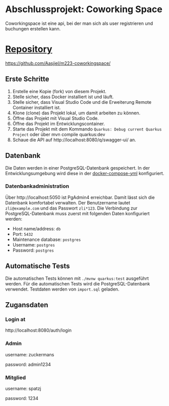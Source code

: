 # Abschlussprojekt: Coworking Space

Coworkingspace ist eine api, bei der man sich als user registrieren und buchungen erstellen kann.

# [Repository](https://github.com/Aasjiel/m223-coworkingspace/)
https://github.com/Aasjiel/m223-coworkingspace/

## Erste Schritte

1. Erstelle eine Kopie (fork) von diesem Projekt.
2. Stelle sicher, dass Docker installiert ist und läuft.
3. Stelle sicher, dass Visual Studio Code und die Erweiterung Remote Container installiert ist.
4. Klone (clone) das Projekt lokal, um damit arbeiten zu können.
5. Öffne das Projekt mit Visual Studio Code.
6. Öffne das Projekt im Entwicklungscontainer.
7. Starte das Projekt mit dem Kommando `Quarkus: Debug current Quarkus Project` oder über mvn compile quarkus:dev
8. Schaue die API auf http://localhost:8080/q/swagger-ui/ an.

## Datenbank

Die Daten werden in einer PostgreSQL-Datenbank gespeichert. In der Entwicklungsumgebung wird diese in der [docker-compose-yml](./.devcontainer/docker-compose.yml) konfiguriert.

### Datenbankadministration

Über http://localhost:5050 ist PgAdmin4 erreichbar. Damit lässt sich die Datenbank komfortabel verwalten. Der Benutzername lautet `zli@example.com` und das Passwort `zli*123`. Die Verbindung zur PostgreSQL-Datenbank muss zuerst mit folgenden Daten konfiguriert werden:
 - Host name/address: `db`
 - Port: `5432`
 - Maintenance database: `postgres`
 - Username: `postgres`
 - Password: `postgres`

## Automatische Tests

Die automatischen Tests können mit `./mvnw quarkus:test` ausgeführt werden. Für die automatischen Tests wird 
die PostgreSQL-Datenbank verwendet. Testdaten werden von `import.sql` geladen.

## Zugansdaten
### Login at
http://localhost:8080/auth/login

### Admin
username: zuckermans

password: admin1234

### Mitglied
username: spatzj

password: 1234